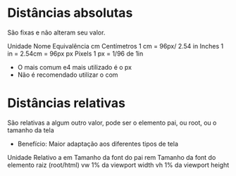 # Distâncias absolutas <length>

São fixas e não alteram seu valor.

Unidade         Nome        Equivalência
cm          Centímetros         1 cm = 96px/ 2.54
in          Inches              1 in = 2.54cm = 96px
px          Pixels              1 px = 1/96 de 1in

* O mais comum e4 mais utilizado é o px
* Não é recomendado utilizar o com

# Distâncias relativas

São relativas a algum outro valor, pode ser o elemento pai, ou root, ou o tamanho da tela

* Benefício: Maior adaptação aos diferentes tipos de tela

Unidade             Relativo a 
em              Tamanho da font do pai
rem             Tamanho da font do elemento raiz (root/html)
vw              1% da viewport width
vh              1% da viewport height